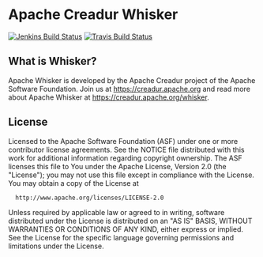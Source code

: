# Apache Creadur Whisker

[![Jenkins Build Status](https://ci-builds.apache.org/buildStatus/icon?job=Creadur%2FCreadur-Whisker)](https://ci-builds.apache.org/job/Creadur/job/Creadur-Whisker/)
[![Travis Build Status](https://api.travis-ci.org/apache/creadur-whisker.svg?branch=trunk)](https://travis-ci.org/apache/creadur-whisker)

## What is Whisker?

Apache Whisker is developed by the Apache Creadur project of the Apache Software
Foundation. Join us at https://creadur.apache.org and read more about Apache Whisker
at https://creadur.apache.org/whisker.

## License

  Licensed to the Apache Software Foundation (ASF) under one or more
  contributor license agreements.  See the NOTICE file distributed with
  this work for additional information regarding copyright ownership.
  The ASF licenses this file to You under the Apache License, Version 2.0
  (the "License"); you may not use this file except in compliance with
  the License.  You may obtain a copy of the License at

      http://www.apache.org/licenses/LICENSE-2.0

  Unless required by applicable law or agreed to in writing, software
  distributed under the License is distributed on an "AS IS" BASIS,
  WITHOUT WARRANTIES OR CONDITIONS OF ANY KIND, either express or implied.
  See the License for the specific language governing permissions and
  limitations under the License.
